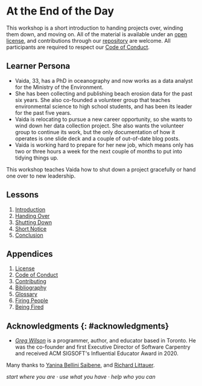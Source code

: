 # At the End of the Day

This workshop is a short introduction to handing projects over,
winding them down,
and moving on.
All of the material is available under an [open license](./LICENSE.md),
and contributions through our [repository][repo] are welcome.
All participants are required to respect our [Code of Conduct](./CODE_OF_CONDUCT.md).

## Learner Persona

-   Vaida, 33, has a PhD in oceanography
    and now works as a data analyst for the Ministry of the Environment.
-   She has been collecting and publishing beach erosion data for the past six years.
    She also co-founded a volunteer group that teaches environmental science to high school students,
    and has been its leader for the past five years.
-   Vaida is relocating to pursue a new career opportunity,
    so she wants to wind down her data collection project.
    She also wants the volunteer group to continue its work,
    but the only documentation of how it operates is
    one slide deck and a couple of out-of-date blog posts.
-   Vaida is working hard to prepare for her new job,
    which means only has two or three hours a week for the next couple of months
    to put into tidying things up.

This workshop teaches Vaida how to shut down a project gracefully
or hand one over to new leadership.

## Lessons

<div id="lessons" markdown="1">

1.  [Introduction](./intro/)
2.  [Handing Over](./handover/)
3.  [Shutting Down](./shutdown/)
4.  [Short Notice](./rushed/)
5.  [Conclusion](./finale/)

</div>

## Appendices

<div id="appendices" markdown="1">

1.  [License](./LICENSE.md)
1.  [Code of Conduct](./CODE_OF_CONDUCT.md)
1.  [Contributing](./CONTRIBUTING.md)
1.  [Bibliography](./bibliography/)
1.  [Glossary](./glossary/)
1.  [Firing People](./firing/)
1.  [Being Fired](./fired/)

</div>

## Acknowledgments {: #acknowledgments}

-   [*Greg Wilson*][wilson-greg] is a programmer, author, and educator based in Toronto.
    He was the co-founder and first Executive Director of Software Carpentry
    and received ACM SIGSOFT's Influential Educator Award in 2020.

Many thanks to [Yanina Bellini Saibene][bellini-saibene-yanina],
and [Richard Littauer][littauer-richard].

<p class="center">
  <em>
    start where you are
    &middot;
    use what you have
    &middot;
    help who you can
  </em>
</p>

[bellini-saibene-yanina]: https://yabellini.netlify.app/
[littauer-richard]: https://www.burntfen.com/
[repo]: https://github.com/gvwilson/succession
[wilson-greg]: https://third-bit.com/
